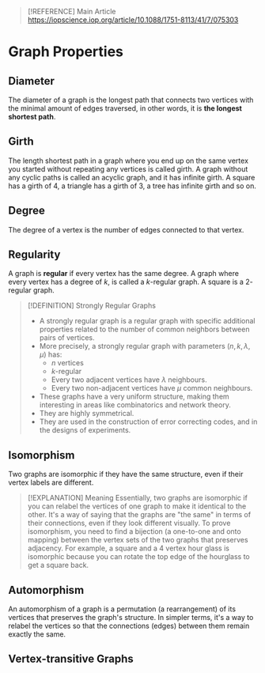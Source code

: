 
> [!REFERENCE] Main Article
> https://iopscience.iop.org/article/10.1088/1751-8113/41/7/075303
# Graph Properties
## Diameter
The diameter of a graph is the longest path that connects two vertices with the minimal amount of edges traversed, in other words, it is **the longest shortest path**.
## Girth
The length shortest path in a graph where you end up on the same vertex you started without repeating any vertices is called girth. A graph without any cyclic paths is called an acyclic graph, and it has infinite girth. A square has a girth of 4, a triangle has a girth of 3, a tree has infinite girth and so on.
## Degree
The degree of a vertex is the number of edges connected to that vertex.
## Regularity
A graph is **regular** if every vertex has the same degree. A graph where every vertex has a degree of $k$, is called a $k$-regular graph. A square is a $2$-regular graph.

> [!DEFINITION] Strongly Regular Graphs
> * A strongly regular graph is a regular graph with specific additional properties related to the number of common neighbors between pairs of vertices.
> * More precisely, a strongly regular graph with parameters $(n, k, λ, μ)$ has:
> 	  - $n$ vertices
> 	  - $k$-regular
> 	  - Every two adjacent vertices have $\lambda$ neighbours.
> 	  - Every two non-adjacent vertices have $\mu$ common neighbours.
> * These graphs have a very uniform structure, making them interesting in areas like combinatorics and network theory.
> * They are highly symmetrical.
> * They are used in the construction of error correcting codes, and in the designs of experiments.
## Isomorphism
Two graphs are isomorphic if they have the same structure, even if their vertex labels are different.

> [!EXPLANATION] Meaning
> Essentially, two graphs are isomorphic if you can relabel the vertices of one graph to make it identical to the other. It's a way of saying that the graphs are "the same" in terms of their connections, even if they look different visually. To prove isomorphism, you need to find a bijection (a one-to-one and onto mapping) between the vertex sets of the two graphs that preserves adjacency. For example, a square and a 4 vertex hour glass is isomorphic because you can rotate the top edge of the hourglass to get a square back.
## Automorphism
An automorphism of a graph is a permutation (a rearrangement) of its vertices that preserves the graph's structure. In simpler terms, it's a way to relabel the vertices so that the connections (edges) between them remain exactly the same.

## Vertex-transitive Graphs
